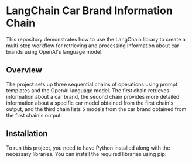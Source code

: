 # LangChain Car Brand Information Chain

This repository demonstrates how to use the LangChain library to create a multi-step workflow for retrieving and processing information about car brands using OpenAI's language model.

## Overview

The project sets up three sequential chains of operations using prompt templates and the OpenAI language model. The first chain retrieves information about a car brand, the second chain provides more detailed information about a specific car model obtained from the first chain's output, and the third chain lists 5 models from the car brand obtained from the first chain's output.

## Installation

To run this project, you need to have Python installed along with the necessary libraries. You can install the required libraries using pip:
